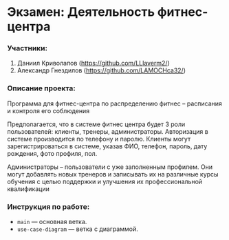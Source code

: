 # Экзамен: Деятельность фитнес-центра  
### Участники:  
1. Даниил Криволапов (https://github.com/LLlaverm2/)
2. Александр Гнездилов (https://github.com/LAMOCHca32/)

### Описание проекта:   
Программа для фитнес-центра по распределению фитнес – расписания и контроля его соблюдения

Предполагается, что в системе фитнес центра будет 3 роли пользователей: клиенты, тренеры, администраторы. Авторизация в системе производится по телефону и паролю. Клиенты могут зарегистрироваться в системе, указав ФИО, телефон, пароль, дату рождения, фото профиля, пол.

Администраторы – пользователи с уже заполненным профилем. Они могут добавлять новых тренеров и записывать их на различные курсы обучения с целью поддержки и улучшения их профессиональной квалификации
### Инструкция по работе:  
- `main` — основная ветка.  
- `use-case-diagram` — ветка с диаграммой.  
